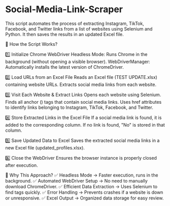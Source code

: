 # Social-Media-Link-Scraper
This script automates the process of extracting Instagram, TikTok, Facebook, and Twitter links from a list of websites using Selenium and Python. It then saves the results in an updated Excel file.

🔹 How the Script Works?

1️⃣ Initialize Chrome WebDriver
Headless Mode: Runs Chrome in the background (without opening a visible browser).
WebDriverManager: Automatically installs the latest version of ChromeDriver.

2️⃣ Load URLs from an Excel File
Reads an Excel file (TEST UPDATE.xlsx) containing website URLs.
Extracts social media links from each website.

3️⃣ Visit Each Website & Extract Links
Opens each website using Selenium.
Finds all anchor (<a>) tags that contain social media links.
Uses href attributes to identify links belonging to Instagram, TikTok, Facebook, and Twitter.

4️⃣ Store Extracted Links in the Excel File
If a social media link is found, it is added to the corresponding column.
If no link is found, "No" is stored in that column.

5️⃣ Save Updated Data to Excel
Saves the extracted social media links in a new Excel file (updated_profiles.xlsx).

6️⃣ Close the WebDriver
Ensures the browser instance is properly closed after execution.

🔹 Why This Approach?
✅ Headless Mode → Faster execution, runs in the background.
✅ Automated WebDriver Setup → No need to manually download ChromeDriver.
✅ Efficient Data Extraction → Uses Selenium to find <a> tags quickly.
✅ Error Handling → Prevents crashes if a website is down or unresponsive.
✅ Excel Output → Organized data storage for easy review.

